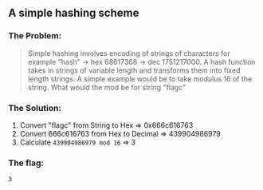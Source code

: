 ## A simple hashing scheme

### The Problem:

> Simple hashing involves encoding of strings of characters for example "hash" -> hex 68617368 -> dec 1751217000. 
> A hash function takes in strings of variable length and transforms them into fixed length strings. 
> A simple example would be to take modulus 16 of the string. 
> What would the mod be for string "flagc"

### The Solution:

1. Convert "flagc" from String to Hex	=>	0x666c616763
2. Convert 666c616763 from Hex to Decimal =>	439904986979
3. Calculate `439904986979 mod 16`	=>	3

### The flag:
`3`


